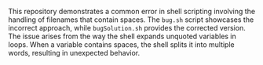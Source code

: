 This repository demonstrates a common error in shell scripting involving the handling of filenames that contain spaces. The `bug.sh` script showcases the incorrect approach, while `bugSolution.sh` provides the corrected version.  The issue arises from the way the shell expands unquoted variables in loops. When a variable contains spaces, the shell splits it into multiple words, resulting in unexpected behavior.